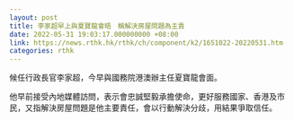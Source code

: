 ```yaml
---
layout: post
title: 李家超早上與夏寶龍會晤　稱解決房屋問題為主責
date: 2022-05-31 19:03:17.000000000 +08:00
link: https://news.rthk.hk/rthk/ch/component/k2/1651022-20220531.htm
categories: rthk
---
```


候任行政長官李家超，今早與國務院港澳辦主任夏寶龍會面。

他早前接受內地媒體訪問，表示會忠誠堅毅承擔使命，更好服務國家、香港及市民，又指解決房屋問題是他主要責任，會以行動解決分歧，用結果爭取信任。
